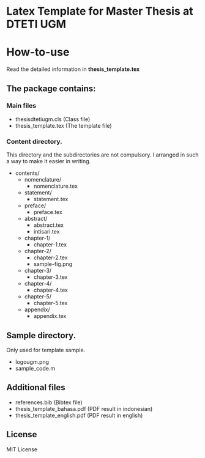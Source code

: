 # Latex Template for Master Thesis at DTETI UGM

# How-to-use 
Read the detailed information in **thesis_template.tex**

## The package contains:
### Main files
 *  thesisdtetiugm.cls (Class file)
 *  thesis_template.tex (The template file)
### Content directory. 
This directory and the subdirectories are not compulsory. I arranged in such a way to make it easier in writing.
 * contents/
	 * nomenclature/
		 * nomenclature.tex
	 * statement/
		 * statement.tex
	 * preface/
		 * preface.tex
	 * abstract/
		 * abstract.tex
		 * intisari.tex
	 * chapter-1/
		 * chapter-1.tex
	 * chapter-2/
		 * chapter-2.tex
		 * sample-fig.png
	 * chapter-3/
		 * chapter-3.tex
	 * chapter-4/
		 * chapter-4.tex
	 * chapter-5/
		 * chapter-5.tex
	 * appendix/
		 * appendix.tex
## Sample directory.
Only used for template sample.
*  logougm.png
*  sample_code.m
## Additional files
* references.bib (Bibtex file)
* thesis_template_bahasa.pdf (PDF result in indonesian)
* thesis_template_english.pdf (PDF result in english)

## License
MIT License
